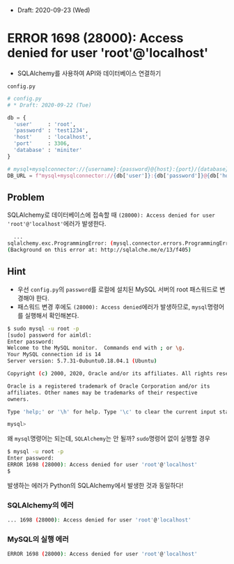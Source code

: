 * Draft: 2020-09-23 (Wed)

# ERROR 1698 (28000): Access denied for user 'root'@'localhost'

* SQLAlchemy를 사용하여 API와 데이터베이스 연결하기

`config.py`

```python
# config.py
# * Draft: 2020-09-22 (Tue)

db = {
  'user'     : 'root',
  'password' : 'test1234',
  'host'     : 'localhost',
  'port'     : 3306,
  'database' : 'miniter'
}

# mysql+mysqlconnector://{username}:{password}@{host}:{port}/{database}
DB_URL = f"mysql+mysqlconnector://{db['user']}:{db['password']}@{db['host']}:{db['port']}/{db['database']}?charset=utf8"
```

## Problem

SQLAlchemy로 데이터베이스에 접속할 때 `(28000): Access denied for user 'root'@'localhost'`에러가 발생한다.

```bash
  ...
sqlalchemy.exc.ProgrammingError: (mysql.connector.errors.ProgrammingError) 1698 (28000): Access denied for user 'root'@'localhost'
(Background on this error at: http://sqlalche.me/e/13/f405)
```

## Hint

* 우선 `config.py`의 `password`를 로컬에 설치된 MySQL 서버의 root 패스워드로 변경해야 한다.
* 패스워드 변경 후에도 `(28000): Access denied`에러가 발생하므로, `mysql`명령어를 실행해서 확인해본다.

```bash
$ sudo mysql -u root -p
[sudo] password for aimldl: 
Enter password: 
Welcome to the MySQL monitor.  Commands end with ; or \g.
Your MySQL connection id is 14
Server version: 5.7.31-0ubuntu0.18.04.1 (Ubuntu)

Copyright (c) 2000, 2020, Oracle and/or its affiliates. All rights reserved.

Oracle is a registered trademark of Oracle Corporation and/or its
affiliates. Other names may be trademarks of their respective
owners.

Type 'help;' or '\h' for help. Type '\c' to clear the current input statement.

mysql> 
```

왜 `mysql`명령어는 되는데, `SQLAlchemy`는 안 될까? `sudo`명령어 없이 실행할 경우

```bash
$ mysql -u root -p 
Enter password: 
ERROR 1698 (28000): Access denied for user 'root'@'localhost'
$
```

발생하는 에러가 Python의 SQLAlchemy에서 발생한 것과 동일하다!

### SQLAlchemy의 에러

```bash
... 1698 (28000): Access denied for user 'root'@'localhost'
```

### MySQL의 실행 에러

```bash
ERROR 1698 (28000): Access denied for user 'root'@'localhost'
```

